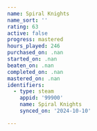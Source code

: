 ```yaml
---
name: Spiral Knights
name_sort: ''
rating: 63
active: false
progress: mastered
hours_played: 246
purchased_on: .nan
started_on: .nan
beaten_on: .nan
completed_on: .nan
mastered_on: .nan
identifiers:
  - type: steam
    appid: '99900'
    name: Spiral Knights
    synced_on: '2024-10-10'

---
```

